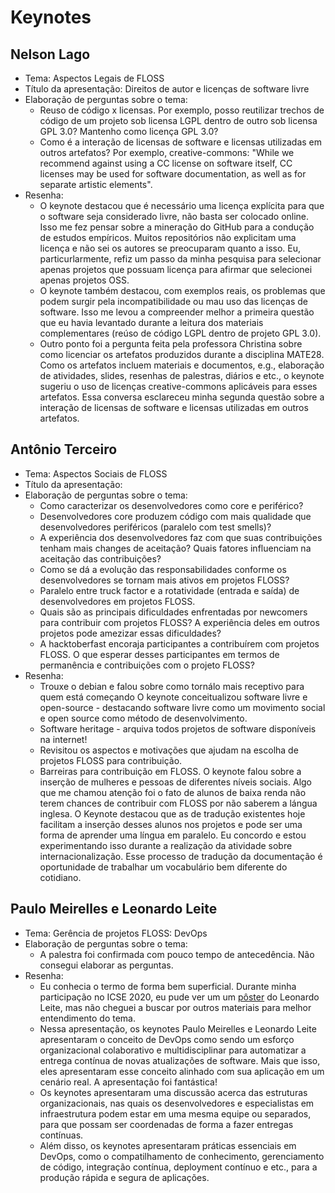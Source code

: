 # Keynotes 

## Nelson Lago
* Tema: Aspectos Legais de FLOSS
* Título da apresentação: Direitos de autor e licenças de software livre
* Elaboração de perguntas sobre o tema:
  * Reuso de código x licensas. Por exemplo, posso reutilizar trechos de código de um projeto sob licensa LGPL dentro de 
  outro sob licensa GPL 3.0? Mantenho como licença GPL 3.0?
  * Como é a interação de licensas de software e licensas utilizadas em outros artefatos? 
  Por exemplo, creative-commons: "While we recommend against using a CC license on software itself, CC licenses may be 
  used for software documentation, as well as for separate artistic elements".
* Resenha:
  * O keynote destacou que é necessário uma licença explícita para que o software seja considerado livre, não basta ser 
  colocado online. Isso me fez pensar sobre a mineração do GitHub para a condução de estudos empíricos. Muitos repositórios 
  não explicitam uma licença e não sei os autores se preocuparam quanto a isso. Eu, particurlarmente, refiz um passo da 
  minha pesquisa para selecionar apenas projetos que possuam licença para afirmar que selecionei apenas projetos OSS. 
  * O keynote também destacou, com exemplos reais, os problemas que podem surgir pela incompatibilidade ou mau uso das 
  licenças de software. Isso me levou a compreender melhor a primeira questão que eu havia levantado durante a leitura dos 
  materiais complementares (reúso de código LGPL dentro de projeto GPL 3.0).
  * Outro ponto foi a pergunta feita pela professora Christina sobre como licenciar os artefatos produzidos durante a 
  disciplina MATE28. Como os artefatos incluem materiais e documentos, e.g., elaboração de atividades, slides, 
  resenhas de palestras, diários e etc., o keynote sugeriu o uso de licenças creative-commons aplicáveis para esses artefatos. 
  Essa conversa esclareceu minha segunda questão sobre a interação de licensas de software e licensas utilizadas em outros artefatos.


## Antônio Terceiro
* Tema: Aspectos Sociais de FLOSS
* Título da apresentação: 
* Elaboração de perguntas sobre o tema:
  * Como caracterizar os desenvolvedores como core e periférico? 
  * Desenvolvedores core produzem código com mais qualidade que desenvolvedores periféricos (paralelo com test smells)?
  * A experiência dos desenvolvedores faz com que suas contribuições tenham mais changes de aceitação? Quais fatores influenciam na aceitação das contribuições?
  * Como se dá a evolução das responsabilidades conforme os desenvolvedores se tornam mais ativos em projetos FLOSS?
  * Paralelo entre truck factor e a rotatividade (entrada e saída) de desenvolvedores em projetos FLOSS.
  * Quais são as principais dificuldades enfrentadas por newcomers para contribuir com projetos FLOSS? A experiência deles em outros projetos pode amezizar essas dificuldades?
  * A hacktoberfast encoraja participantes a contribuírem com projetos FLOSS. O que esperar desses participantes em termos de permanência e contribuições com o projeto FLOSS?
* Resenha:
  * Trouxe o debian e falou sobre como tornálo mais receptivo para quem está começando O keynote conceitualizou software livre e open-source - destacando software livre como um movimento social e open source como método de desenvolvimento.
  * Software heritage - arquiva todos projetos de software disponíveis na internet!
  * Revisitou os aspectos e motivações que ajudam na escolha de projetos FLOSS para contribuição. 
  * Barreiras para contribuição em FLOSS. O keynote falou sobre a inserção de mulheres e pessoas de diferentes níveis sociais. Algo que me chamou atenção foi o fato de alunos de baixa renda não terem chances de contribuir com FLOSS por não saberem a lángua inglesa. O Keynote destacou que as de tradução existentes hoje facilitam a inserção desses alunos nos projetos e pode ser uma forma de aprender uma língua em paralelo. Eu concordo e estou experimentando isso durante a realização da atividade sobre internacionalização. Esse processo de tradução da documentação é oportunidade de trabalhar um vocabulário bem diferente do cotidiano. 


## Paulo Meirelles e Leonardo Leite
* Tema: Gerência de projetos FLOSS: DevOps
* Elaboração de perguntas sobre o tema: 
  - A palestra foi confirmada com pouco tempo de antecedência. Não consegui elaborar as perguntas.
* Resenha:
  - Eu conhecia o termo de forma bem superficial. Durante minha participação no ICSE 2020, eu pude ver um um [pôster](https://2020.icse-conferences.org/details/icse-2020-poster/11/Building-a-Theory-of-Software-Teams-Organization-in-a-Continuous-Delivery-Context) do Leonardo Leite, mas não cheguei a buscar por outros materiais para melhor entendimento do tema. 
  - Nessa apresentação, os keynotes Paulo Meirelles e Leonardo Leite apresentaram o conceito de DevOps como sendo um esforço organizacional colaborativo e multidisciplinar para automatizar a entrega contínua de novas atualizações de software. Mais que isso, eles apresentaram esse conceito alinhado com sua aplicação em um cenário real. A apresentação foi fantástica!
  - Os keynotes apresentaram uma discussão acerca das estruturas organizacionais, nas quais os desenvolvedores e especialistas em infraestrutura podem estar em uma mesma equipe ou separados, para que possam ser coordenadas de forma a fazer entregas contínuas. 
  - Além disso, os keynotes apresentaram práticas essenciais em DevOps, como o compatilhamento de conhecimento, gerenciamento de código, integração contínua, deployment contínuo e etc., para a produção rápida e segura de aplicações.    
